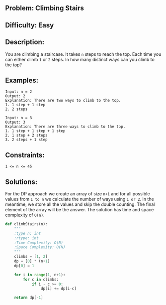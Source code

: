 ## Problem: Climbing Stairs

## Difficulty: Easy

## Description:
You are climbing a staircase. It takes `n` steps to reach the top. Each time you can either climb `1` or `2` steps. In how many distinct ways can you climb to the top?

## Examples:
```
Input: n = 2
Output: 2
Explanation: There are two ways to climb to the top.
1. 1 step + 1 step
2. 2 steps
```

```
Input: n = 3
Output: 3
Explanation: There are three ways to climb to the top.
1. 1 step + 1 step + 1 step
2. 1 step + 2 steps
3. 2 steps + 1 step
```

## Constraints:
```
1 <= n <= 45
```

## Solutions: 
For the DP approach we create an array of size `n+1` and for all possible values from `1 to n` we calculate the number of ways using `1 or 2`. In the meantime, we store all the values and skip the double counting. The final element of the array will be the answer. The solution has time and space complexity of `O(n)`.

```python
def climbStairs(n):
    """
    :type n: int
    :rtype: int
    :Time Complexity: O(N)
    :Space Complexity: O(N)
    """
    climbs = [1, 2]
    dp = [0] * (n+1)
    dp[0] = 1

    for i in range(1, n+1):
        for c in climbs:
            if i - c >= 0:
                dp[i] += dp[i-c]

    return dp[-1]
```


